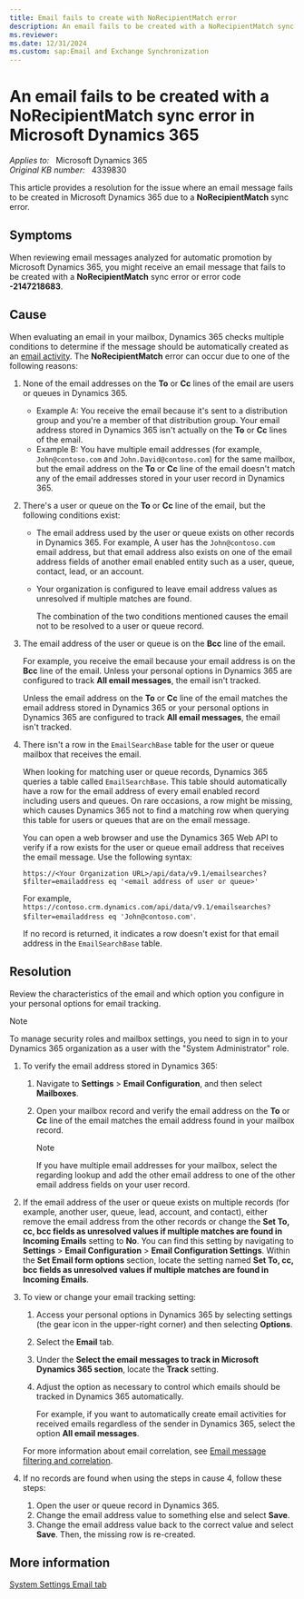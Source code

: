 ```yaml
---
title: Email fails to create with NoRecipientMatch error
description: An email fails to be created with a NoRecipientMatch sync error in Microsoft Dynamics 365.
ms.reviewer: 
ms.date: 12/31/2024
ms.custom: sap:Email and Exchange Synchronization
---
```

# An email fails to be created with a NoRecipientMatch sync error in Microsoft Dynamics 365

_Applies to:_ &nbsp; Microsoft Dynamics 365  
_Original KB number:_ &nbsp; 4339830

This article provides a resolution for the issue where an email message fails to be created in Microsoft Dynamics 365 due to a **NoRecipientMatch** sync error.

## Symptoms

When reviewing email messages analyzed for automatic promotion by Microsoft Dynamics 365, you might receive an email message that fails to be created with a **NoRecipientMatch** sync error or error code **-2147218683**.

## Cause

When evaluating an email in your mailbox, Dynamics 365 checks multiple conditions to determine if the message should be automatically created as an [email activity](/power-apps/developer/data-platform/email-activity-entities). The **NoRecipientMatch** error can occur due to one of the following reasons:

1. None of the email addresses on the **To** or **Cc** lines of the email are users or queues in Dynamics 365.
   - Example A: You receive the email because it's sent to a distribution group and you're a member of that distribution group. Your email address stored in  Dynamics 365 isn't actually on the **To** or **Cc** lines of the email.
   - Example B: You have multiple email addresses (for example, `John@contoso.com` and `John.David@contoso.com`) for the same mailbox, but the email address on the **To** or **Cc** line of the email doesn't match any of the email addresses stored in your user record in Dynamics 365.

2. There's a user or queue on the **To** or **Cc** line of the email, but the following conditions exist:
   - The email address used by the user or queue exists on other records in Dynamics 365. For example, A user has the `John@contoso.com` email address, but that email address also exists on one of the email address fields of another email enabled entity such as a user, queue, contact, lead, or an account.
   - Your organization is configured to leave email address values as unresolved if multiple matches are found.

     The combination of the two conditions mentioned causes the email not to be resolved to a user or queue record.

3. The email address of the user or queue is on the **Bcc** line of the email.

   For example, you receive the email because your email address is on the **Bcc** line of the email. Unless your personal options in Dynamics 365 are configured to track **All email messages**, the email isn't tracked.

   Unless the email address on the **To** or **Cc** line of the email matches the email address stored in Dynamics 365 or your personal options in Dynamics 365 are configured to track **All email messages**, the email isn't tracked.

4. There isn't a row in the `EmailSearchBase` table for the user or queue mailbox that receives the email.

   When looking for matching user or queue records, Dynamics 365 queries a table called `EmailSearchBase`. This table should automatically have a row for the email address of every email enabled record including users and queues. On rare occasions, a row might be missing, which causes Dynamics 365 not to find a matching row when querying this table for users or queues that are on the email message.

   You can open a web browser and use the Dynamics 365 Web API to verify if a row exists for the user or queue email address that receives the email message. Use the following syntax:

   `https://<Your Organization URL>/api/data/v9.1/emailsearches?$filter=emailaddress eq '<email address of user or queue>'`

   For example, `https://contoso.crm.dynamics.com/api/data/v9.1/emailsearches?$filter=emailaddress eq 'John@contoso.com'`.

   If no record is returned, it indicates a row doesn't exist for that email address in the `EmailSearchBase` table.

## Resolution

Review the characteristics of the email and which option you configure in your personal options for email tracking.

> [!NOTE]
> To manage security roles and mailbox settings, you need to sign in to your Dynamics 365 organization as a user with the "System Administrator" role.

1. To verify the email address stored in Dynamics 365:

   1. Navigate to **Settings** > **Email Configuration**, and then select **Mailboxes**.
   2. Open your mailbox record and verify the email address on the **To** or **Cc** line of the email matches the email address found in your mailbox record.

      > [!NOTE]
      > If you have multiple email addresses for your mailbox, select the regarding lookup and add the other email address to one of the other email address fields on your user record.

2. If the email address of the user or queue exists on multiple records (for example, another user, queue, lead, account, and contact), either remove the email address from the other records or change the **Set To, cc, bcc fields as unresolved values if multiple matches are found in Incoming Emails** setting to **No**. You can find this setting by navigating to **Settings** > **Email Configuration** > **Email Configuration Settings**. Within the **Set Email form options** section, locate the setting named **Set To, cc, bcc fields as unresolved values if multiple matches are found in Incoming Emails**.

3. To view or change your email tracking setting:

    1. Access your personal options in Dynamics 365 by selecting settings (the gear icon in the upper-right corner) and then selecting **Options**.
    2. Select the **Email** tab.
    3. Under the **Select the email messages to track in Microsoft Dynamics 365 section**, locate the **Track** setting.
    4. Adjust the option as necessary to control which emails should be tracked in Dynamics 365 automatically.

       For example, if you want to automatically create email activities for received emails regardless of the sender in Dynamics 365, select the option **All email messages**.

   For more information about email correlation, see [Email message filtering and correlation](/previous-versions/dynamicscrm-2016/administering-dynamics-365/hh699705(v=crm.8)).

4. If no records are found when using the steps in cause 4, follow these steps:

    1. Open the user or queue record in Dynamics 365.
    2. Change the email address value to something else and select **Save**.
    3. Change the email address value back to the correct value and select **Save**. Then, the missing row is re-created.

## More information

[System Settings Email tab](/power-platform/admin/system-settings-dialog-box-email-tab)
